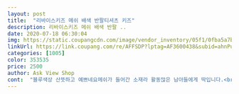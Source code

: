 ```yaml
---
layout: post 
title:  "리바이스키즈 메쉬 배색 반팔티셔츠 키즈" 
description: 리바이스키즈 메쉬 배색 반팔 ..
date: 2020-07-18 06:30:04 
img: https://static.coupangcdn.com/image/vendor_inventory/05f1/0fba5a7b4e2bf655594533ee54af73f662d18ce620811d90b2929d279ab9.jpg 
linkUrl: https://link.coupang.com/re/AFFSDP?lptag=AF3600438&subid=ahnPublicAsk&pageKey=197199100&itemId=568381229&vendorItemId=4491958147&traceid=V0-113-cb901a446734070b 
categories: [1005] 
color: 353535 
price: 2500 
author: Ask View Shop 
cont:  "블루색상 산뜻하고 예쁘네요메쉬가 들어간 소재라 활동많은 남아들에게 딱입니다.<br/> ^^<br/>" 
---
```

